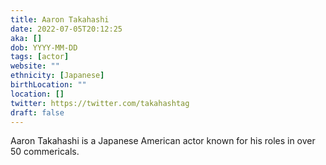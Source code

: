 ```yaml
---
title: Aaron Takahashi
date: 2022-07-05T20:12:25
aka: []
dob: YYYY-MM-DD
tags: [actor]
website: ""
ethnicity: [Japanese]
birthLocation: ""
location: []
twitter: https://twitter.com/takahashtag
draft: false
---
```


Aaron Takahashi is a Japanese American actor known for his roles in over 50
commericals.
